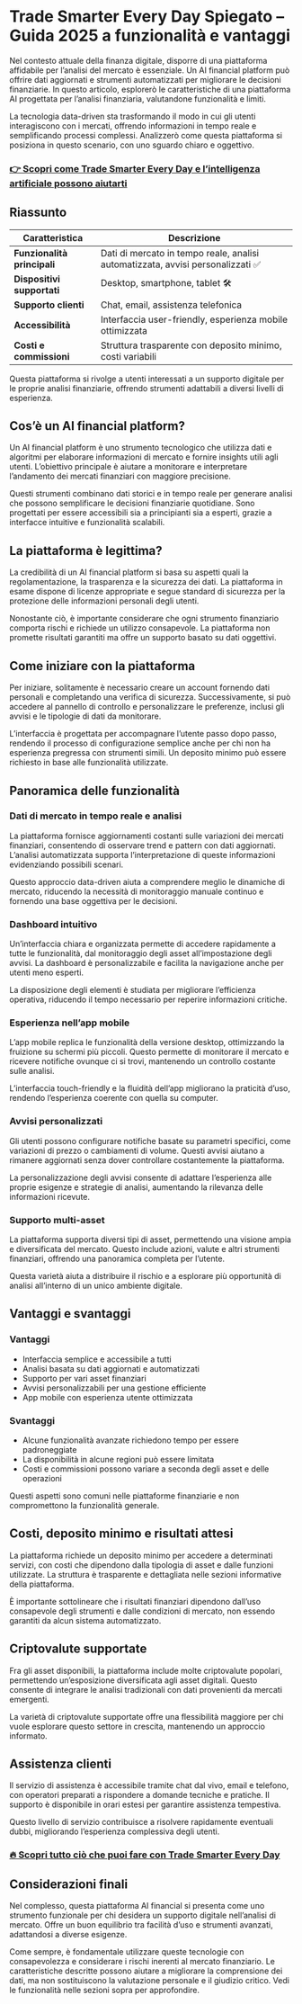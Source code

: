 # Trade Smarter Every Day Spiegato – Guida 2025 a funzionalità e vantaggi
   
Nel contesto attuale della finanza digitale, disporre di una piattaforma affidabile per l’analisi del mercato è essenziale. Un AI financial platform può offrire dati aggiornati e strumenti automatizzati per migliorare le decisioni finanziarie. In questo articolo, esplorerò le caratteristiche di una piattaforma AI progettata per l’analisi finanziaria, valutandone funzionalità e limiti.  

La tecnologia data-driven sta trasformando il modo in cui gli utenti interagiscono con i mercati, offrendo informazioni in tempo reale e semplificando processi complessi. Analizzerò come questa piattaforma si posiziona in questo scenario, con uno sguardo chiaro e oggettivo.  

### [👉 Scopri come Trade Smarter Every Day e l’intelligenza artificiale possono aiutarti](https://da.gd/CYcvJP)
## Riassunto  
| Caratteristica              | Descrizione                                      |  
|----------------------------|-------------------------------------------------|  
| **Funzionalità principali** | Dati di mercato in tempo reale, analisi automatizzata, avvisi personalizzati ✅ |  
| **Dispositivi supportati**  | Desktop, smartphone, tablet 🛠️                    |  
| **Supporto clienti**        | Chat, email, assistenza telefonica               |  
| **Accessibilità**           | Interfaccia user-friendly, esperienza mobile ottimizzata |  
| **Costi e commissioni**     | Struttura trasparente con deposito minimo, costi variabili |  

Questa piattaforma si rivolge a utenti interessati a un supporto digitale per le proprie analisi finanziarie, offrendo strumenti adattabili a diversi livelli di esperienza.  

## Cos’è un AI financial platform?  
Un AI financial platform è uno strumento tecnologico che utilizza dati e algoritmi per elaborare informazioni di mercato e fornire insights utili agli utenti. L’obiettivo principale è aiutare a monitorare e interpretare l’andamento dei mercati finanziari con maggiore precisione.  

Questi strumenti combinano dati storici e in tempo reale per generare analisi che possono semplificare le decisioni finanziarie quotidiane. Sono progettati per essere accessibili sia a principianti sia a esperti, grazie a interfacce intuitive e funzionalità scalabili.  

## La piattaforma è legittima?  
La credibilità di un AI financial platform si basa su aspetti quali la regolamentazione, la trasparenza e la sicurezza dei dati. La piattaforma in esame dispone di licenze appropriate e segue standard di sicurezza per la protezione delle informazioni personali degli utenti.  

Nonostante ciò, è importante considerare che ogni strumento finanziario comporta rischi e richiede un utilizzo consapevole. La piattaforma non promette risultati garantiti ma offre un supporto basato su dati oggettivi.  

## Come iniziare con la piattaforma  
Per iniziare, solitamente è necessario creare un account fornendo dati personali e completando una verifica di sicurezza. Successivamente, si può accedere al pannello di controllo e personalizzare le preferenze, inclusi gli avvisi e le tipologie di dati da monitorare.  

L’interfaccia è progettata per accompagnare l’utente passo dopo passo, rendendo il processo di configurazione semplice anche per chi non ha esperienza pregressa con strumenti simili. Un deposito minimo può essere richiesto in base alle funzionalità utilizzate.  

## Panoramica delle funzionalità  
### Dati di mercato in tempo reale e analisi  
La piattaforma fornisce aggiornamenti costanti sulle variazioni dei mercati finanziari, consentendo di osservare trend e pattern con dati aggiornati. L’analisi automatizzata supporta l’interpretazione di queste informazioni evidenziando possibili scenari.  

Questo approccio data-driven aiuta a comprendere meglio le dinamiche di mercato, riducendo la necessità di monitoraggio manuale continuo e fornendo una base oggettiva per le decisioni.  

### Dashboard intuitivo  
Un’interfaccia chiara e organizzata permette di accedere rapidamente a tutte le funzionalità, dal monitoraggio degli asset all’impostazione degli avvisi. La dashboard è personalizzabile e facilita la navigazione anche per utenti meno esperti.  

La disposizione degli elementi è studiata per migliorare l’efficienza operativa, riducendo il tempo necessario per reperire informazioni critiche.  

### Esperienza nell’app mobile  
L’app mobile replica le funzionalità della versione desktop, ottimizzando la fruizione su schermi più piccoli. Questo permette di monitorare il mercato e ricevere notifiche ovunque ci si trovi, mantenendo un controllo costante sulle analisi.  

L’interfaccia touch-friendly e la fluidità dell’app migliorano la praticità d’uso, rendendo l’esperienza coerente con quella su computer.  

### Avvisi personalizzati  
Gli utenti possono configurare notifiche basate su parametri specifici, come variazioni di prezzo o cambiamenti di volume. Questi avvisi aiutano a rimanere aggiornati senza dover controllare costantemente la piattaforma.  

La personalizzazione degli avvisi consente di adattare l’esperienza alle proprie esigenze e strategie di analisi, aumentando la rilevanza delle informazioni ricevute.  

### Supporto multi-asset  
La piattaforma supporta diversi tipi di asset, permettendo una visione ampia e diversificata del mercato. Questo include azioni, valute e altri strumenti finanziari, offrendo una panoramica completa per l’utente.  

Questa varietà aiuta a distribuire il rischio e a esplorare più opportunità di analisi all’interno di un unico ambiente digitale.  

## Vantaggi e svantaggi  
### Vantaggi  
- Interfaccia semplice e accessibile a tutti  
- Analisi basata su dati aggiornati e automatizzati  
- Supporto per vari asset finanziari  
- Avvisi personalizzabili per una gestione efficiente  
- App mobile con esperienza utente ottimizzata  

### Svantaggi  
- Alcune funzionalità avanzate richiedono tempo per essere padroneggiate  
- La disponibilità in alcune regioni può essere limitata  
- Costi e commissioni possono variare a seconda degli asset e delle operazioni  

Questi aspetti sono comuni nelle piattaforme finanziarie e non compromettono la funzionalità generale.  

## Costi, deposito minimo e risultati attesi  
La piattaforma richiede un deposito minimo per accedere a determinati servizi, con costi che dipendono dalla tipologia di asset e dalle funzioni utilizzate. La struttura è trasparente e dettagliata nelle sezioni informative della piattaforma.  

È importante sottolineare che i risultati finanziari dipendono dall’uso consapevole degli strumenti e dalle condizioni di mercato, non essendo garantiti da alcun sistema automatizzato.  

## Criptovalute supportate  
Fra gli asset disponibili, la piattaforma include molte criptovalute popolari, permettendo un’esposizione diversificata agli asset digitali. Questo consente di integrare le analisi tradizionali con dati provenienti da mercati emergenti.  

La varietà di criptovalute supportate offre una flessibilità maggiore per chi vuole esplorare questo settore in crescita, mantenendo un approccio informato.  

## Assistenza clienti  
Il servizio di assistenza è accessibile tramite chat dal vivo, email e telefono, con operatori preparati a rispondere a domande tecniche e pratiche. Il supporto è disponibile in orari estesi per garantire assistenza tempestiva.  

Questo livello di servizio contribuisce a risolvere rapidamente eventuali dubbi, migliorando l’esperienza complessiva degli utenti.  

### [🔥 Scopri tutto ciò che puoi fare con Trade Smarter Every Day](https://da.gd/CYcvJP)
## Considerazioni finali  
Nel complesso, questa piattaforma AI financial si presenta come uno strumento funzionale per chi desidera un supporto digitale nell’analisi di mercato. Offre un buon equilibrio tra facilità d’uso e strumenti avanzati, adattandosi a diverse esigenze.  

Come sempre, è fondamentale utilizzare queste tecnologie con consapevolezza e considerare i rischi inerenti al mercato finanziario. Le caratteristiche descritte possono aiutare a migliorare la comprensione dei dati, ma non sostituiscono la valutazione personale e il giudizio critico. Vedi le funzionalità nelle sezioni sopra per approfondire.